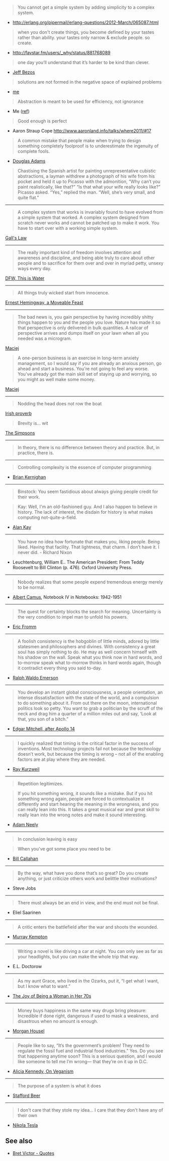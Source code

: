 > You cannot get a simple system by adding
> simplicity to a complex system.

- http://erlang.org/pipermail/erlang-questions/2012-March/065087.html

> when you don't create things, you become defined by your tastes rather than ability.
> your tastes only narrow & exclude people. so create.

- http://favstar.fm/users/_why/status/881768089

> one day you’ll understand that it’s harder to be kind than clever.

- [Jeff Bezos](https://www.princeton.edu/main/news/archive/S27/52/51O99/index.xml)

> solutions are not formed in the negative space of explained problems

- [me](https://twitter.com/tmcw/status/401771277007867904)

> Abstraction is meant to be used for efficiency, not ignorance

- Me ([ref](http://wildisthewind.com/2013/07/the-value-of-computer-science/))

> Good enough is perfect

- Aaron Straup Cope http://www.aaronland.info/talks/where2011/#17

> A common mistake that people make when trying to design something completely foolproof is to underestimate the ingenuity of complete fools.

- [Douglas Adams](https://www.goodreads.com/quotes/6711-a-common-mistake-that-people-make-when-trying-to-design)

> Chastising the Spanish artist for painting unrepresentative cubistic abstractions, a layman withdrew a photograph of his wife from his pocket and held it up to Picasso with the admonition, “Why can’t you paint realistically, like that?” “Is that what your wife really looks like?” Picasso asked. “Yes,” replied the man. “Well, she’s very small, and quite flat.”

---

> A complex system that works is invariably found to have evolved from a simple system that worked. A complex system designed from scratch never works and cannot be patched up to make it work. You have to start over with a working simple system. 

[Gall's Law](https://en.wikipedia.org/wiki/Gall%27s_law#Gall.27s_law)

---

> The really important kind of freedom involves attention and awareness and discipline, and being able truly to care about other people and to sacrifice for them over and over in myriad petty, unsexy ways every day.

[DFW, This is Water](http://web.archive.org/web/20080213082423/http://www.marginalia.org/dfw_kenyon_commencement.html)

---

> All things truly wicked start from innocence.

[Ernest Hemingway, a Moveable Feast](http://en.wikipedia.org/wiki/A_Moveable_Feast)

---

> The bad news is, you gain perspective by having incredibly shitty things happen to you and the people you love. Nature has made it so that perspective is only delivered in bulk quantities. A railcar of perspective arrives and dumps itself on your lawn when all you needed was a microgram.

[Maciej](https://blog.pinboard.in/2014/07/pinboard_turns_five/)

> A one-person business is an exercise in long-term anxiety management, so I would say if you are already an anxious person, go ahead and start a business. You're not going to feel any worse. You've already got the main skill set of staying up and worrying, so you might as well make some money.

[Maciej](https://blog.pinboard.in/2019/07/i_cant_stop_winning/)

---

> Nodding the head does not row the boat

[Irish proverb](http://nepab.com/general/IrishProberbs.htm)

> Brevity is... wit

[The Simpsons](https://bestepisodeever.wordpress.com/tag/8f01/)

---

> In theory, there is no difference between theory and practice. But, in practice, there is.

---

> Controlling complexity is the essence of computer programming

- [Brian Kernighan](http://www.catb.org/esr/writings/taoup/html/ch01s06.html#id2877537)

---

> Binstock: You seem fastidious about always giving people credit for their work.

> Kay: Well, I'm an old-fashioned guy. And I also happen to believe in history. The lack of interest, the disdain for history is what makes computing not-quite-a-field.

- [Alan Kay](http://www.drdobbs.com/architecture-and-design/interview-with-alan-kay/240003442)

---

> You have no idea how fortunate that makes you, liking people. Being liked. Having that facility. That lightness, that charm. I don’t have it. I never did. - Richard Nixon

- Leuchtenburg, William E.. The American President: From Teddy Roosevelt to Bill Clinton (p. 476). Oxford University Press.

---

> Nobody realizes that some people expend tremendous energy merely to be normal.

- [Albert Camus](https://en.wikipedia.org/wiki/Albert_Camus), Notebook IV in Notebooks: 1942-1951

---

> The quest for certainty blocks the search for meaning. Uncertainty is the very condition to impel man to unfold his powers.

- [Eric Fromm](https://en.wikipedia.org/wiki/Erich_Fromm)

---

> A foolish consistency is the hobgoblin of little minds, adored by little statesmen and philosophers and divines. With consistency a great soul has simply nothing to do. He may as well concern himself with his shadow on the wall. Speak what you think now in hard words, and to-morrow speak what to-morrow thinks in hard words again, though it contradict every thing you said to-day. 

- [Ralph Waldo Emerson](https://www.goodreads.com/quotes/353571-a-foolish-consistency-is-the-hobgoblin-of-little-minds-adored)

---

> You develop an instant global consciousness, a people orientation, an intense dissatisfaction with the state of the world, and a compulsion to do something about it. From out there on the moon, international politics look so petty. You want to grab a politician by the scruff of the neck and drag him a quarter of a million miles out and say, ‘Look at that, you son of a bitch.”

- [Edgar Mitchell, after Apollo 14](https://en.wikipedia.org/wiki/Edgar_Mitchell)

---

> I quickly realized that timing is the critical factor in the success of inventions. Most technology projects fail not because the technology doesn’t work, but because the timing is wrong – not all of the enabling factors are at play where they are needed.

- [Ray Kurzweil](http://crnano.org/interview.kurzweil.htm)

---

> Repetition legitimizes.

> If you hit something wrong, it sounds like a mistake. But if you hit something wrong again, people are forced to contextualize it differently and start hearing the meaning in the wrongness, and you can really lean into this. It takes a great musical ear and great skill to really lean into the wrong notes and make it sound interesting.

- [Adam Neely](https://youtu.be/LlmTWlaWs_o?t=2m3s)

---

> In conclusion leaving is easy

> When you've got some place you need to be

- [Bill Callahan](https://genius.com/Bill-callahan-riding-for-the-feeling-lyrics)

---

> By the way, what have you done that’s so great? Do you create anything, or just criticize others work and belittle their motivations?

- Steve Jobs

---

> There must always be an end in view, and the end must not be final.

- Eliel Saarinen

---

> A critic enters the battlefield after the war and shoots the wounded.

- [Murray Kempton](https://www.barrypopik.com/index.php/new_york_city/entry/a_critic_enters_the_battlefield_after_the_war)

---

> Writing a novel is like driving a car at night. You can only see as far as your headlights, but you can make the whole trip that way.

- E.L. Doctorow

---

> As my aunt Grace, who lived in the Ozarks, put it, “I get what I want, but I know what to want.”

* [The Joy of Being a Woman in Her 70s](https://www.nytimes.com/2019/01/12/opinion/sunday/women-older-happiness.html)

---

> Money buys happiness in the same way drugs bring pleasure: Incredible if done right, dangerous if used to mask a weakness, and disastrous when no amount is enough.

* [Morgan Housel](https://www.collaborativefund.com/blog/the-highest-forms-of-wealth/)

---

> People like to say, “It’s the government’s problem! They need to regulate the fossil fuel and industrial food industries.” Yes. Do you see that happening anytime soon? This is a serious question, and I would like someone to tell me I’m wrong— that they’re on it up in D.C.

* [Alicia Kennedy, On Veganism](https://www.aliciakennedy.news/p/on-veganism)

---

> The purpose of a system is what it does

* [Stafford Beer](https://en.m.wikipedia.org/wiki/The_purpose_of_a_system_is_what_it_does)

---

> I don't care that they stole my idea… I care that they don't have any of their own

* [Nikola Tesla](https://www.goodreads.com/quotes/446852-i-don-t-care-that-they-stole-my-idea)

## See also

* [Bret Victor - Quotes](http://worrydream.com/quotes/)
